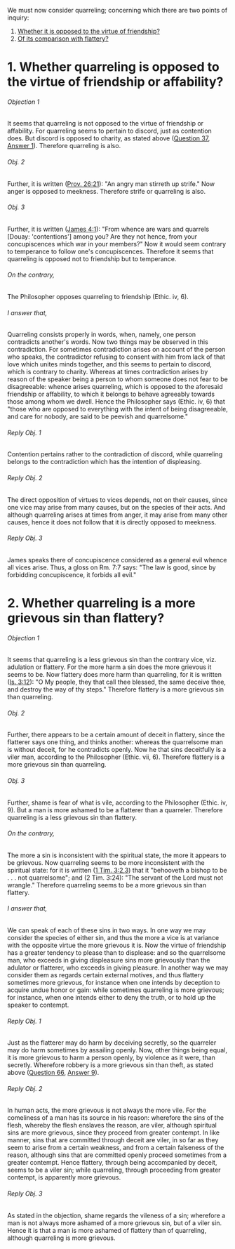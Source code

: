 We must now consider quarreling; concerning which there are two points of inquiry:  

1. [ Whether it is opposed to the virtue of friendship?](#1.%20Whether%20quarreling%20is%20opposed%20to%20the%20virtue%20of%20friendship%20or%20affability?)
2. [ Of its comparison with flattery?](#2.%20Whether%20quarreling%20is%20a%20more%20grievous%20sin%20than%20flattery?)



# 1. Whether quarreling is opposed to the virtue of friendship or affability? 

###### Objection 1
It seems that quarreling is not opposed to the virtue of friendship or affability. For quarreling seems to pertain to discord, just as contention does. But discord is opposed to charity, as stated above ([Question 37](37.%20Discord,%20Which%20Is%20Contrary%20to%20Peace.md), [Answer 1](37.%20Discord,%20Which%20Is%20Contrary%20to%20Peace.md#1.%20Whether%20discord%20is%20a%20sin?)). Therefore quarreling is also.  

###### Obj. 2
Further, it is written ([Prov. 26:21](http://bible.gospelcom.net/bible?Prov++26:21)): "An angry man stirreth up strife." Now anger is opposed to meekness. Therefore strife or quarreling is also.  

###### Obj. 3
Further, it is written ([James 4:1](http://bible.gospelcom.net/bible?James+4:1)): "From whence are wars and quarrels \[Douay: 'contentions'\] among you? Are they not hence, from your concupiscences which war in your members?" Now it would seem contrary to temperance to follow one's concupiscences. Therefore it seems that quarreling is opposed not to friendship but to temperance.  

###### On the contrary,
The Philosopher opposes quarreling to friendship (Ethic. iv, 6).  

###### I answer that,
Quarreling consists properly in words, when, namely, one person contradicts another's words. Now two things may be observed in this contradiction. For sometimes contradiction arises on account of the person who speaks, the contradictor refusing to consent with him from lack of that love which unites minds together, and this seems to pertain to discord, which is contrary to charity. Whereas at times contradiction arises by reason of the speaker being a person to whom someone does not fear to be disagreeable: whence arises quarreling, which is opposed to the aforesaid friendship or affability, to which it belongs to behave agreeably towards those among whom we dwell. Hence the Philosopher says (Ethic. iv, 6) that "those who are opposed to everything with the intent of being disagreeable, and care for nobody, are said to be peevish and quarrelsome."  

###### Reply Obj. 1
Contention pertains rather to the contradiction of discord, while quarreling belongs to the contradiction which has the intention of displeasing.  

###### Reply Obj. 2
The direct opposition of virtues to vices depends, not on their causes, since one vice may arise from many causes, but on the species of their acts. And although quarreling arises at times from anger, it may arise from many other causes, hence it does not follow that it is directly opposed to meekness.  

###### Reply Obj. 3
James speaks there of concupiscence considered as a general evil whence all vices arise. Thus, a gloss on Rm. 7:7 says: "The law is good, since by forbidding concupiscence, it forbids all evil."  




# 2. Whether quarreling is a more grievous sin than flattery? 

###### Objection 1
It seems that quarreling is a less grievous sin than the contrary vice, viz. adulation or flattery. For the more harm a sin does the more grievous it seems to be. Now flattery does more harm than quarreling, for it is written ([Is. 3:12](http://bible.gospelcom.net/bible?Is++3:12)): "O My people, they that call thee blessed, the same deceive thee, and destroy the way of thy steps." Therefore flattery is a more grievous sin than quarreling.  

###### Obj. 2
Further, there appears to be a certain amount of deceit in flattery, since the flatterer says one thing, and thinks another: whereas the quarrelsome man is without deceit, for he contradicts openly. Now he that sins deceitfully is a viler man, according to the Philosopher (Ethic. vii, 6). Therefore flattery is a more grievous sin than quarreling.  

###### Obj. 3
Further, shame is fear of what is vile, according to the Philosopher (Ethic. iv, 9). But a man is more ashamed to be a flatterer than a quarreler. Therefore quarreling is a less grievous sin than flattery.  

###### On the contrary,
The more a sin is inconsistent with the spiritual state, the more it appears to be grievous. Now quarreling seems to be more inconsistent with the spiritual state: for it is written ([1 Tim. 3:2,3](http://bible.gospelcom.net/bible?1+Tim++3:2,3)) that it "behooveth a bishop to be . . . not quarrelsome"; and (2 Tim. 3:24): "The servant of the Lord must not wrangle." Therefore quarreling seems to be a more grievous sin than flattery.  

###### I answer that,
We can speak of each of these sins in two ways. In one way we may consider the species of either sin, and thus the more a vice is at variance with the opposite virtue the more grievous it is. Now the virtue of friendship has a greater tendency to please than to displease: and so the quarrelsome man, who exceeds in giving displeasure sins more grievously than the adulator or flatterer, who exceeds in giving pleasure. In another way we may consider them as regards certain external motives, and thus flattery sometimes more grievous, for instance when one intends by deception to acquire undue honor or gain: while sometimes quarreling is more grievous; for instance, when one intends either to deny the truth, or to hold up the speaker to contempt.  

###### Reply Obj. 1
Just as the flatterer may do harm by deceiving secretly, so the quarreler may do harm sometimes by assailing openly. Now, other things being equal, it is more grievous to harm a person openly, by violence as it were, than secretly. Wherefore robbery is a more grievous sin than theft, as stated above ([Question 66](66.%20Theft%20and%20Robbery.md), [Answer 9](66.%20Theft%20and%20Robbery.md#9.%20Whether%20theft%20is%20a%20more%20grievous%20sin%20than%20robbery?)).  

###### Reply Obj. 2
In human acts, the more grievous is not always the more vile. For the comeliness of a man has its source in his reason: wherefore the sins of the flesh, whereby the flesh enslaves the reason, are viler, although spiritual sins are more grievous, since they proceed from greater contempt. In like manner, sins that are committed through deceit are viler, in so far as they seem to arise from a certain weakness, and from a certain falseness of the reason, although sins that are committed openly proceed sometimes from a greater contempt. Hence flattery, through being accompanied by deceit, seems to be a viler sin; while quarreling, through proceeding from greater contempt, is apparently more grievous.  

###### Reply Obj. 3
As stated in the objection, shame regards the vileness of a sin; wherefore a man is not always more ashamed of a more grievous sin, but of a viler sin. Hence it is that a man is more ashamed of flattery than of quarreling, although quarreling is more grievous.